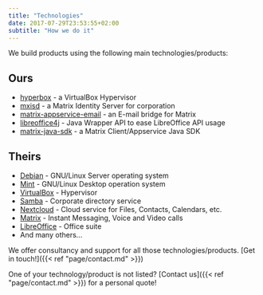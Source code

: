 ```yaml
---
title: "Technologies"
date: 2017-07-29T23:53:55+02:00
subtitle: "How we do it"
---
```

We build products using the following main technologies/products:
## Ours
- [hyperbox](https://github.com/hyperbox/hyperbox) - a VirtualBox Hypervisor
- [mxisd](https://github.com/kamax-io/mxisd) - a Matrix Identity Server for corporation
- [matrix-appservice-email](https://github.com/kamax-io/matrix-appservice-email) - an E-mail bridge for Matrix
- [libreoffice4j](https://github.com/kamax-io/libreoffice4j) - Java Wrapper API to ease LibreOffice API usage
- [matrix-java-sdk](https://github.com/kamax-io/matrix-java-sdk) - a Matrix Client/Appservice Java SDK

## Theirs
- [Debian](https://www.debian.org/) - GNU/Linux Server operating system
- [Mint](https://linuxmint.com/) - GNU/Linux Desktop operation system
- [VirtualBox](https://www.virtualbox.org/) - Hypervisor
- [Samba](https://www.samba.org/) - Corporate directory service
- [Nextcloud](https://nextcloud.com/) - Cloud service for Files, Contacts, Calendars, etc.
- [Matrix](https://matrix.org/) - Instant Messaging, Voice and Video calls
- [LibreOffice](https://www.libreoffice.org/) - Office suite
- And many others...

We offer consultancy and support for all those technologies/products. [Get in touch!]({{< ref "page/contact.md" >}})

One of your technology/product is not listed? [Contact us]({{< ref "page/contact.md" >}}) for a personal quote!
